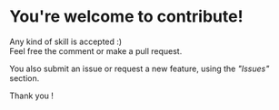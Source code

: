 # You're welcome to contribute!<br>
Any kind of skill is accepted :)<br>
Feel free the comment or make a pull request.

You also submit an issue or request a new feature, using the *"Issues"* section.

Thank you !
